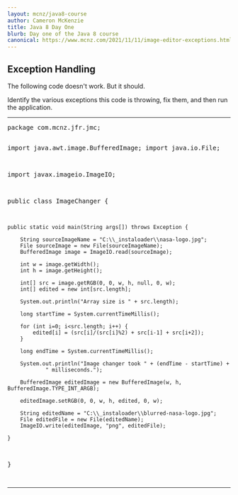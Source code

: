 ```yaml
---
layout: mcnz/java8-course
author: Cameron McKenzie
title: Java 8 Day One
blurb: Day one of the Java 8 course
canonical: https://www.mcnz.com/2021/11/11/image-editor-exceptions.html
---
```


## Exception Handling

The following code doesn't work. But it should.

Identify the various exceptions this code is throwing, fix them, and then run the application.

<hr/>
<pre>
package com.mcnz.jfr.jmc;

import java.awt.image.BufferedImage;
import java.io.File;

import javax.imageio.ImageIO;

public class ImageChanger {
	
	public static void main(String args[]) throws Exception {
		
        String sourceImageName = "C:\\_instaloader\\nasa-logo.jpg";
        File sourceImage = new File(sourceImageName);
        BufferedImage image = ImageIO.read(sourceImage);

        int w = image.getWidth();
        int h = image.getHeight();
 
        int[] src = image.getRGB(0, 0, w, h, null, 0, w);
        int[] edited = new int[src.length];

        System.out.println("Array size is " + src.length);
 
        long startTime = System.currentTimeMillis();

		for (int i=0; i<src.length; i++) {
			edited[i] = (src[i]/(src[i]%2) + src[i-1] + src[i+2]);
		}
		
        long endTime = System.currentTimeMillis();
 
        System.out.println("Image changer took " + (endTime - startTime) + 
                " milliseconds.");
 
        BufferedImage editedImage = new BufferedImage(w, h, BufferedImage.TYPE_INT_ARGB);
        
        editedImage.setRGB(0, 0, w, h, edited, 0, w);
		
        String editedName = "C:\\_instaloader\\blurred-nasa-logo.jpg";
        File editedFile = new File(editedName);
        ImageIO.write(editedImage, "png", editedFile);
		
	}

}

</pre>
<hr/>
